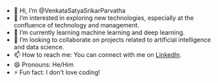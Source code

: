- 👋 Hi, I’m @VenkataSatyaSrikarParvatha
- 👀 I’m interested in exploring new technologies, especially at the confluence of technology and management.
- 🌱 I’m currently learning machine learning and deep learning.
- 💞️ I’m looking to collaborate on projects related to artificial intelligence and data science.
- 📫 How to reach me: You can connect with me on [LinkedIn](www.linkedin.com/in/venkata-satya-srikar-parvatha-b4688628a).
- 😄 Pronouns: He/Him
- ⚡ Fun fact: I don't love coding!
